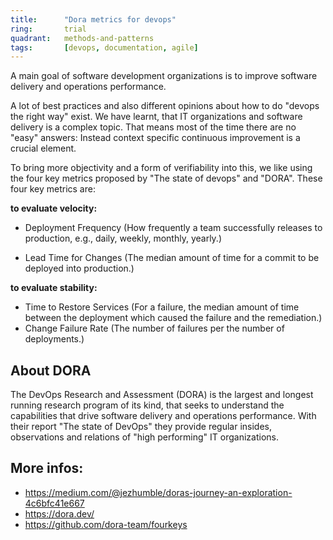 ```yaml
---
title:      "Dora metrics for devops"
ring:       trial
quadrant:   methods-and-patterns
tags:       [devops, documentation, agile]
---
```


A main goal of software development organizations is to improve software delivery and operations performance.

A lot of best practices and also different opinions about how to do "devops the right way" exist.
We have learnt, that IT organizations and software delivery is a complex topic. That means most of the time there are no "easy" answers: Instead context specific continuous improvement is a crucial element.

To bring more objectivity and a form of verifiability into this, we like using the four key metrics proposed by "The state of devops" and "DORA". These four key metrics are:

**to evaluate velocity:**

* Deployment Frequency (How frequently a team successfully releases to production, e.g., daily, weekly, monthly, yearly.)

* Lead Time for Changes (The median amount of time for a commit to be deployed into production.)

**to evaluate stability:**

* Time to Restore Services (For a failure, the median amount of time between the deployment which caused the failure and the remediation.)
* Change Failure Rate (The number of failures per the number of deployments.)

## About DORA

The DevOps Research and Assessment (DORA) is the largest and longest running research program of its kind, that seeks to understand the capabilities that drive software delivery and operations performance. With their report "The state of DevOps" they provide regular insides, observations and relations of "high performing" IT organizations.

## More infos:
        
* https://medium.com/@jezhumble/doras-journey-an-exploration-4c6bfc41e667
* https://dora.dev/
* https://github.com/dora-team/fourkeys